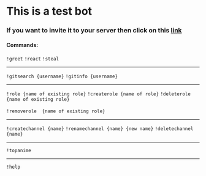 # This is a test bot

### If you want to invite it to your server then click on this [link](https://discord.com/api/oauth2/authorize?client_id=939447452824657970&permissions=8&scope=bot)

#### Commands:
`!greet`  `!react`  `!steal`
<hr>

`!gitsearch {username}` `!gitinfo {username}`

<hr>

`!role {name of existing role}` `!createrole {name of role}` `!deleterole {name of existing role}` 
<br>
<br>
`!removerole  {name of existing role}`

<hr>

`!createchannel {name}` `!renamechannel {name} {new name}` `!deletechannel {name}`

<hr>

`!topanime` 

<hr>

`!help`
